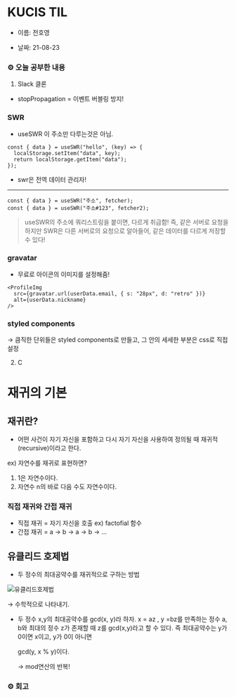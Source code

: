 # KUCIS TIL

- 이름: 전호영

- 날짜: 21-08-23

### ⚙️ 오늘 공부한 내용

1. Slack 클론

- stopPropagation = 이벤트 버블링 방지!

### SWR

- useSWR 이 주소만 다루는것은 아님.

```tsx
const { data } = useSWR("hello", (key) => {
  localStorage.setItem("data", key);
  return localStorage.getItem("data");
});
```

- swr은 전역 데이터 관리자!

---

```tsx
const { data } = useSWR("주소", fetcher);
const { data } = useSWR("주소#123", fetcher2);
```

> useSWR의 주소에 쿼리스트링을 붙이면, 다르게 취급함! 즉, 같은 서버로 요청을 하지만 SWR은 다른 서버로의 요청으로 알아들어, 같은 데이터를 다르게 저장할 수 있다!

### gravatar

- 무료로 아이콘의 이미지를 설정해줌!

```tsx
<ProfileImg
  src={gravatar.url(userData.email, { s: "28px", d: "retro" })}
  alt={userData.nickname}
/>
```

### styled components

→ 큼직한 단위들은 styled components로 만들고, 그 안의 세세한 부분은 css로 직접 설정

2. C

# 재귀의 기본

## 재귀란?

- 어떤 사건이 자기 자신을 포함하고 다시 자기 자신을 사용하여 정의될 때 재귀적(recursive)이라고 한다.

ex) 자연수를 재귀로 표현하면?

1. 1은 자연수이다.
2. 자연수 n의 바로 다음 수도 자연수이다.

### 직접 재귀와 간접 재귀

- 직접 재귀 = 자기 자신을 호출 ex) factofial 함수
- 간접 재귀 = a → b → a → b → ...

## 유클리드 호제법

- 두 정수의 최대공약수를 재귀적으로 구하는 방법

![유클리드호제법](https://user-images.githubusercontent.com/78394999/130467713-104d96e3-5c64-439b-9218-8307b6c75469.png)

→ 수학적으로 나타내기.

- 두 정수 x,y의 최대공약수를 gcd(x, y)라 하자. x = az , y =bz를 만족하는 정수 a, b와 최대의 정수 z가 존재할 때 z를 gcd(x,y)라고 할 수 있다. 즉 최대공약수는 y가 0이면 x이고, y가 0이 아니면

  gcd(y, x % y)이다.

  → mod연산의 반복!

### ⚙️ 회고
